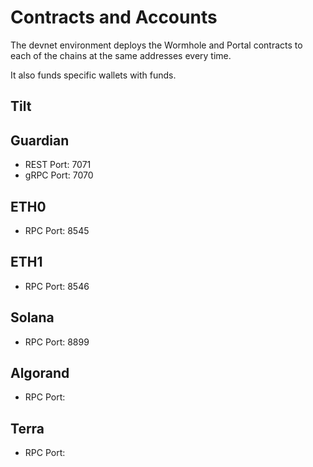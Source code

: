 # Contracts and Accounts
The devnet environment deploys the Wormhole and Portal contracts to each of the chains at the same addresses every time. 

It also funds specific wallets with funds. 

## Tilt
## Guardian
- REST Port: 7071
- gRPC Port: 7070
## ETH0
- RPC Port: 8545
## ETH1
- RPC Port: 8546
## Solana
- RPC Port: 8899
## Algorand
- RPC Port: 
## Terra
- RPC Port: 